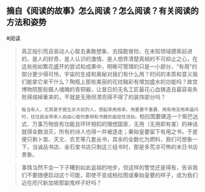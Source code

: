 ## 摘自《阅读的故事》怎么阅读？怎么阅读？有关阅读的方法和姿势
#阅读
> 真正指引而且驱动人心智去勇敢想象、去探勘冒险、在未知领域摸索前进的，是人的好奇、是人认识的激情、是人想弄清楚真相的不可抑止之心，在这些宛如繁花盛开的尝试和成果中，明晰可管理的只是一小部分，​“有用”的部分更少得可怜，宇宙的生成和奥秘对我们有什么用？时间的本质和意义我们能拿它来干什么？陶瓶上那些美丽的花纹釉彩有增加盛水的功能吗？故宫博物院那些摄人魂魄的青铜器，让昔日的无名工匠最花心血铸造且最容易失败得熔掉重来的，不就是无用但漂亮得不得了的装饰部分吗？

> `每当有人，尤其是手握生杀大权的人，想起来用效率、用重要不重要、用有用没用来逼问时，往往就会带来人自由心智的委顿和书籍的瘟疫性浩劫。`柏拉图要建造一个斯巴达式、万事万物皆有功能且环环相扣的理想国家，无用（无用即有害）的神话就得全数消灭，所有的诗人也得一并被逐走；秦始皇要留下有用之书，于是便只剩卜筮、天文、农艺等几套丛书，其余的全数化为燃料，我们可想象一下，当诚品书店、金石堂书店只剩这三组书时，那是多荒凉可怖的末日书店景象。

> 事情当然不会一下子糟到如此返祖的地步，但这样的警觉还是得有，告诉我们不要随便启动这个可能，即使不变成柏拉图或秦始皇要的样子，成为我们近在咫尺新加坡那副鬼样子好吗？

